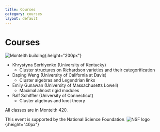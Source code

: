 ```yaml
---
title: Courses
category: courses
layout: default
---
```


# Courses

![Monteith building](http://clusteralgebra2017.springschool.math.uconn.edu/wp-content/uploads/sites/1922/2016/09/monteithbldg-400x242.jpg "Monteith building"){:height="200px"}


+ Khrystyna Serhiyenko (University of Kentucky) 
    * Cluster structures on Richardson varieties and their categorification
+ Daping Weng (University of California at Davis) 
    * Cluster algebras and Legendrian links    
+ Emily Gunawan (University of Massachusetts Lowell)
    * Maximal almost rigid modules    
+ Ralf Schiffler (University of Connecticut)
    * Cluster algebras and knot theory    
    
All classes are in Monteith 420.

This event is supported by the National Science Foundation. ![NSF logo](NSF_Official_logo_High_Res_1200ppi.png "NSF logo"){:height="40px"}

